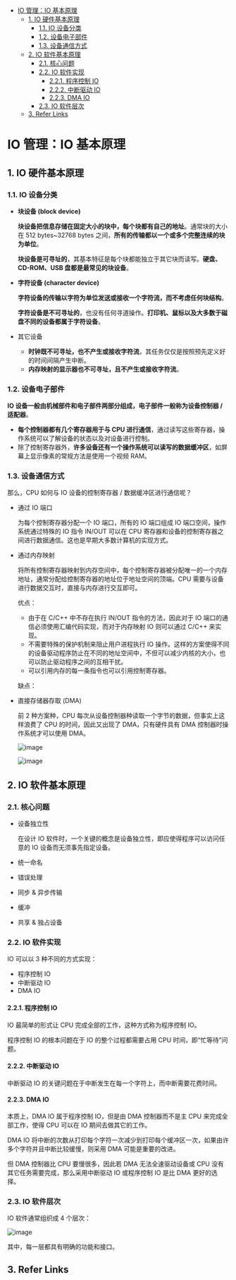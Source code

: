 - [IO 管理：IO 基本原理](#io-%E7%AE%A1%E7%90%86%EF%BC%9Aio-%E5%9F%BA%E6%9C%AC%E5%8E%9F%E7%90%86)
  - [1. IO 硬件基本原理](#1-io-%E7%A1%AC%E4%BB%B6%E5%9F%BA%E6%9C%AC%E5%8E%9F%E7%90%86)
    - [1.1. IO 设备分类](#11-io-%E8%AE%BE%E5%A4%87%E5%88%86%E7%B1%BB)
    - [1.2. 设备电子部件](#12-%E8%AE%BE%E5%A4%87%E7%94%B5%E5%AD%90%E9%83%A8%E4%BB%B6)
    - [1.3. 设备通信方式](#13-%E8%AE%BE%E5%A4%87%E9%80%9A%E4%BF%A1%E6%96%B9%E5%BC%8F)
  - [2. IO 软件基本原理](#2-io-%E8%BD%AF%E4%BB%B6%E5%9F%BA%E6%9C%AC%E5%8E%9F%E7%90%86)
    - [2.1. 核心问题](#21-%E6%A0%B8%E5%BF%83%E9%97%AE%E9%A2%98)
    - [2.2. IO 软件实现](#22-io-%E8%BD%AF%E4%BB%B6%E5%AE%9E%E7%8E%B0)
      - [2.2.1. 程序控制 IO](#221-%E7%A8%8B%E5%BA%8F%E6%8E%A7%E5%88%B6-io)
      - [2.2.2. 中断驱动 IO](#222-%E4%B8%AD%E6%96%AD%E9%A9%B1%E5%8A%A8-io)
      - [2.2.3. DMA IO](#223-dma-io)
    - [2.3. IO 软件层次](#23-io-%E8%BD%AF%E4%BB%B6%E5%B1%82%E6%AC%A1)
  - [3. Refer Links](#3-refer-links)

# IO 管理：IO 基本原理

## 1. IO 硬件基本原理

### 1.1. IO 设备分类

- **块设备 (block device)**

  **块设备把信息存储在固定大小的块中，每个块都有自己的地址**。通常块的大小在 512 bytes~32768 bytes 之间，**所有的传输都以一个或多个完整连续的块为单位**。

  **块设备是可寻址的**，其基本特征是每个块都能独立于其它块而读写。**硬盘、CD-ROM、USB 盘都是最常见的块设备**。

- **字符设备 (character device)**

  **字符设备的传输以字符为单位发送或接收一个字符流，而不考虑任何块结构**。

  **字符设备是不可寻址的**，也没有任何寻道操作。**打印机、鼠标以及大多数于磁盘不同的设备都属于字符设备**。

- 其它设备
  - **时钟既不可寻址，也不产生或接收字符流**，其任务仅仅是按照预先定义好的时间间隔产生中断。
  - **内存映射的显示器也不可寻址，且不产生或接收字符流**。

### 1.2. 设备电子部件

**IO 设备一般由机械部件和电子部件两部分组成，电子部件一般称为设备控制器 / 适配器**。

- **每个控制器都有几个寄存器用于与 CPU 进行通信**，通过读写这些寄存器，操作系统可以了解设备的状态以及对设备进行控制。
- 除了控制寄存器外，**许多设备还有一个操作系统可以读写的数据缓冲区**，如屏幕上显示像素的常规方法是使用一个视频 RAM。

### 1.3. 设备通信方式

那么，CPU 如何与 IO 设备的控制寄存器 / 数据缓冲区进行通信呢？
- 通过 IO 端口
  
  为每个控制寄存器分配一个 IO 端口，所有的 IO 端口组成 IO 端口空间，操作系统通过特殊的 IO 指令 IN/OUT 可以在 CPU 寄存器和设备的控制寄存器之间进行数据通信。这也是早期大多数计算机的实现方式。

- 通过内存映射
  
  将所有控制寄存器映射到内存空间中，每个控制寄存器被分配唯一的一个内存地址，通常分配给控制寄存器的地址位于地址空间的顶端。CPU 需要与设备进行数据交互时，直接与内存进行交互即可。

  优点：
  - 由于在 C/C++ 中不存在执行 IN/OUT 指令的方法，因此对于 IO 端口的通信必须使用汇编代码实现，而对于内存映射 IO 则可以通过 C/C++ 来实现。
  - 不需要特殊的保护机制来阻止用户进程执行 IO 操作。这样的方案使得不同的设备驱动程序防止在不同的地址空间中，不但可以减少内核的大小，也可以防止驱动程序之间的互相干扰。
  - 可以引用内存的每一条指令也可以引用控制寄存器。

  缺点：

- 直接存储器存取 (DMA)

  前 2 种方案种，CPU 每次从设备控制器种读取一个字节的数据，但事实上这样浪费了 CPU 的时间，因此又出现了 DMA，只有硬件具有 DMA 控制器时操作系统才可以使用 DMA。

  ![image](http://otaivnlxc.bkt.clouddn.com/jpg/2018/7/28/2009d9c94e86b610159e599908a825cc.jpg)

  ![image](http://otaivnlxc.bkt.clouddn.com/jpg/2018/7/28/42048ef6dbba40c87dbf94aa097635b6.jpg)

## 2. IO 软件基本原理

### 2.1. 核心问题

- 设备独立性

  在设计 IO 软件时，一个关键的概念是设备独立性，即应使得程序可以访问任意的 IO 设备而无须事先指定设备。

- 统一命名

- 错误处理

- 同步 & 异步传输

- 缓冲

- 共享 & 独占设备

### 2.2. IO 软件实现

IO 可以以 3 种不同的方式实现：
- 程序控制 IO
- 中断驱动 IO
- DMA IO

#### 2.2.1. 程序控制 IO

IO 最简单的形式让 CPU 完成全部的工作，这种方式称为程序控制 IO。

程序控制 IO 的根本问题在于 IO 的整个过程都需要占用 CPU 时间，即“忙等待”问题。

#### 2.2.2. 中断驱动 IO

中断驱动 IO 的关键问题在于中断发生在每一个字符上，而中断需要花费时间。

#### 2.2.3. DMA IO

本质上，DMA IO 属于程序控制 IO，但是由 DMA 控制器而不是主 CPU 来完成全部工作，使得 CPU 可以在 IO 期间去做其它的工作。

DMA IO 将中断的次数从打印每个字符一次减少到打印每个缓冲区一次，如果由许多个字符并且中断比较缓慢，则采用 DMA 可能是重要的改进。

但 DMA 控制器比 CPU 要慢很多，因此若 DMA 无法全速驱动设备或 CPU 没有其它任务需要完成，那么采用中断驱动 IO 或程序控制 IO 是比 DMA 更好的选择。

### 2.3. IO 软件层次

IO 软件通常组织成 4 个层次：

![image](http://otaivnlxc.bkt.clouddn.com/jpg/2018/7/28/bd08602a05a2e82fbe704139652c37e2.jpg)

其中，每一层都具有明确的功能和接口。

## 3. Refer Links